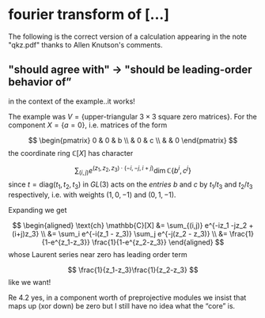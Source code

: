 # fourier transform of [...]

The following is the correct version of a calculation appearing in the note "qkz.pdf" thanks to Allen Knutson's comments.

## "should agree with" -> "should be leading-order behavior of”

in the context of the example..it works!

The example was $V = \{$upper-triangular $3 \times 3$ square zero matrices$\}$. For the component $X = \{a = 0\}$, i.e. matrices of the form

$$
\begin{pmatrix}
0 & 0 & b \\
 & 0 & c \\
 &   & 0
\end{pmatrix}
$$
the coordinate ring $\mathbb{C}[X]$ has character

$$
\sum_{(i,j)} e^{(z_1,z_2,z_3)\cdot (-i,-j,i+j)} \dim \mathbb{C}\{b^i,c^j\}
$$
since $t = \text{diag}(t_1,t_2,t_3)$ in $GL(3)$ acts on the *entries* $b$ and $c$ by $t_1/t_3$ and $t_2/t_3$ respectively, i.e. with weights $(1,0,-1)$ and $(0,1,-1)$.

Expanding we get

$$
\begin{aligned}
\text{ch} \mathbb{C}[X] &= \sum_{(i,j)} e^{-iz_1 -jz_2 + (i+j)z_3} \\
               &= \sum_i e^{-i(z_1 - z_3)} \sum_j e^{-j(z_2 - z_3)} \\
               &= \frac{1}{1-e^{z_1-z_3}} \frac{1}{1-e^{z_2-z_3}}
\end{aligned}
$$
whose Laurent series near zero has leading order term

$$
\frac{1}{z_1-z_3}\frac{1}{z_2-z_3}
$$
like we want!

Re 4.2 yes, in a component worth of preprojective modules we insist that maps up (xor down) be zero but I still have no idea what the “core” is.